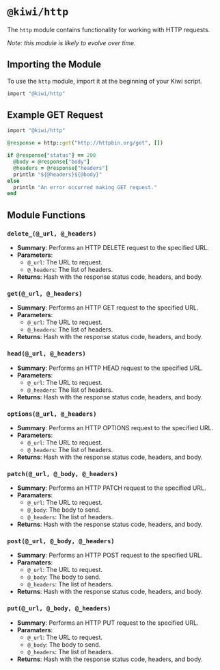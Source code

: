 # `@kiwi/http`

The `http` module contains functionality for working with HTTP requests.

*Note: this module is likely to evolve over time.*

## Importing the Module

To use the `http` module, import it at the beginning of your Kiwi script.

```ruby
import "@kiwi/http"
```

## Example GET Request

```ruby
import "@kiwi/http"

@response = http::get("http://httpbin.org/get", [])

if @response["status"] == 200
  @body = @response["body"]
  @headers = @response["headers"]
  println "${@headers}${@body}"
else
  println "An error occurred making GET request."
end
```

## Module Functions

### `delete_(@_url, @_headers)`
- **Summary**: Performs an HTTP DELETE request to the specified URL.
- **Parameters**:
  - `@_url`: The URL to request.
  - `@_headers`: The list of headers.
- **Returns**: Hash with the response status code, headers, and body.

### `get(@_url, @_headers)`
- **Summary**: Performs an HTTP GET request to the specified URL.
- **Parameters**:
  - `@_url`: The URL to request.
  - `@_headers`: The list of headers.
- **Returns**: Hash with the response status code, headers, and body.

### `head(@_url, @_headers)`
- **Summary**: Performs an HTTP HEAD request to the specified URL.
- **Parameters**:
  - `@_url`: The URL to request.
  - `@_headers`: The list of headers.
- **Returns**: Hash with the response status code, headers, and body.

### `options(@_url, @_headers)`
- **Summary**: Performs an HTTP OPTIONS request to the specified URL.
- **Parameters**:
  - `@_url`: The URL to request.
  - `@_headers`: The list of headers.
- **Returns**: Hash with the response status code, headers, and body.

### `patch(@_url, @_body, @_headers)`
- **Summary**: Performs an HTTP PATCH request to the specified URL.
- **Paramaters**:
    - `@_url`: The URL to request.
    - `@_body`: The body to send.
    - `@_headers`: The list of headers.
- **Returns**: Hash with the response status code, headers, and body.

### `post(@_url, @_body, @_headers)`
- **Summary**: Performs an HTTP POST request to the specified URL.
- **Paramaters**:
    - `@_url`: The URL to request.
    - `@_body`: The body to send.
    - `@_headers`: The list of headers.
- **Returns**: Hash with the response status code, headers, and body.

### `put(@_url, @_body, @_headers)`
- **Summary**: Performs an HTTP PUT request to the specified URL.
- **Paramaters**:
    - `@_url`: The URL to request.
    - `@_body`: The body to send.
    - `@_headers`: The list of headers.
- **Returns**: Hash with the response status code, headers, and body.